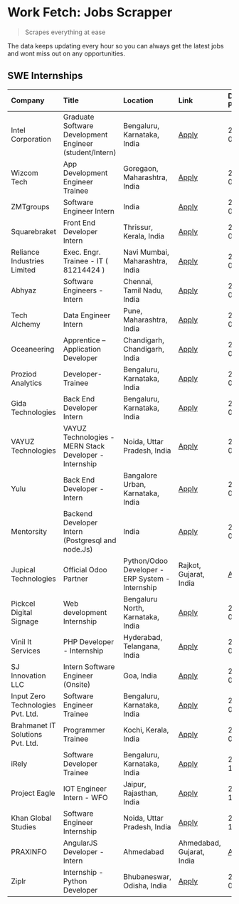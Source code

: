 # Work Fetch: Jobs Scrapper
> Scrapes everything at ease

The data keeps updating every hour so you can always get the latest jobs and wont miss out on any opportunities.

## SWE Internships
<!--START_SECTION:workfetch-->
| Company                                      | Title                                                   | Location                          | Link                                                                                                                                                                                                                                                                                        | Date Posted   |
|:---------------------------------------------|:--------------------------------------------------------|:----------------------------------|:--------------------------------------------------------------------------------------------------------------------------------------------------------------------------------------------------------------------------------------------------------------------------------------------|:--------------|
| Intel Corporation                            | Graduate Software Development Engineer (student/Intern) | Bengaluru, Karnataka, India       | [Apply](https://in.linkedin.com/jobs/view/graduate-software-development-engineer-student-intern-at-intel-corporation-3844158226?position=19&pageNum=0&refId=Lnm6pxXZfn1jCy5otvSB6A%3D%3D&trackingId=mQjFxyZ6ABMAjXTBDFxSzQ%3D%3D&trk=public_jobs_jserp-result_search-card)                  | 2024-03-02    |
| Wizcom Tech                                  | App Development Engineer Trainee                        | Goregaon, Maharashtra, India      | [Apply](https://in.linkedin.com/jobs/view/app-development-engineer-trainee-at-wizcom-tech-3843904563?position=37&pageNum=0&refId=Lnm6pxXZfn1jCy5otvSB6A%3D%3D&trackingId=D18pqhF5247YauMZg0uSUg%3D%3D&trk=public_jobs_jserp-result_search-card)                                             | 2024-03-01    |
| ZMTgroups                                    | Software Engineer Intern                                | India                             | [Apply](https://in.linkedin.com/jobs/view/software-engineer-intern-at-zmtgroups-3840528433?position=38&pageNum=0&refId=Lnm6pxXZfn1jCy5otvSB6A%3D%3D&trackingId=ZTv3VXe2MocLrK%2BVXd61lg%3D%3D&trk=public_jobs_jserp-result_search-card)                                                     | 2024-03-01    |
| Squarebraket                                 | Front End Developer Intern                              | Thrissur, Kerala, India           | [Apply](https://in.linkedin.com/jobs/view/front-end-developer-intern-at-squarebraket-3838541191?position=13&pageNum=0&refId=Lnm6pxXZfn1jCy5otvSB6A%3D%3D&trackingId=BTleYrU4RlXMxloHythBfA%3D%3D&trk=public_jobs_jserp-result_search-card)                                                  | 2024-02-29    |
| Reliance Industries Limited                  | Exec. Engr. Trainee - IT ( 81214424 )                   | Navi Mumbai, Maharashtra, India   | [Apply](https://in.linkedin.com/jobs/view/exec-engr-trainee-it-81214424-at-reliance-industries-limited-3842850941?position=40&pageNum=0&refId=Lnm6pxXZfn1jCy5otvSB6A%3D%3D&trackingId=W9c2rzJfOTGg1jStTuDSrw%3D%3D&trk=public_jobs_jserp-result_search-card)                                | 2024-02-29    |
| Abhyaz                                       | Software Engineers - Intern                             | Chennai, Tamil Nadu, India        | [Apply](https://in.linkedin.com/jobs/view/software-engineers-intern-at-abhyaz-3842331306?position=20&pageNum=0&refId=Lnm6pxXZfn1jCy5otvSB6A%3D%3D&trackingId=f0nlJFVLR65GaxwRtvQfOQ%3D%3D&trk=public_jobs_jserp-result_search-card)                                                         | 2024-02-28    |
| Tech Alchemy                                 | Data Engineer Intern                                    | Pune, Maharashtra, India          | [Apply](https://in.linkedin.com/jobs/view/data-engineer-intern-at-tech-alchemy-3841574246?position=50&pageNum=0&refId=Lnm6pxXZfn1jCy5otvSB6A%3D%3D&trackingId=d0ybdHrFYoLAj5ZUvt0CKA%3D%3D&trk=public_jobs_jserp-result_search-card)                                                        | 2024-02-27    |
| Oceaneering                                  | Apprentice – Application Developer                      | Chandigarh, Chandigarh, India     | [Apply](https://in.linkedin.com/jobs/view/apprentice-%E2%80%93-application-developer-at-oceaneering-3834879178?position=16&pageNum=0&refId=Lnm6pxXZfn1jCy5otvSB6A%3D%3D&trackingId=1Wn0pKlwmVlWDKHSgIqe%2BQ%3D%3D&trk=public_jobs_jserp-result_search-card)                                 | 2024-02-26    |
| Proziod Analytics                            | Developer-Trainee                                       | Bengaluru, Karnataka, India       | [Apply](https://in.linkedin.com/jobs/view/developer-trainee-at-proziod-analytics-3838200708?position=3&pageNum=0&refId=Lnm6pxXZfn1jCy5otvSB6A%3D%3D&trackingId=cilfWJQ36B7ZfhpxnSGLHw%3D%3D&trk=public_jobs_jserp-result_search-card)                                                       | 2024-02-23    |
| Gida Technologies                            | Back End Developer Intern                               | Bengaluru, Karnataka, India       | [Apply](https://in.linkedin.com/jobs/view/back-end-developer-intern-at-gida-technologies-3836849295?position=39&pageNum=0&refId=Lnm6pxXZfn1jCy5otvSB6A%3D%3D&trackingId=ngOMrWq4kDYj4foVLtH3nQ%3D%3D&trk=public_jobs_jserp-result_search-card)                                              | 2024-02-23    |
| VAYUZ Technologies                           | VAYUZ Technologies - MERN Stack Developer - Internship  | Noida, Uttar Pradesh, India       | [Apply](https://in.linkedin.com/jobs/view/vayuz-technologies-mern-stack-developer-internship-at-vayuz-technologies-3822619356?position=57&pageNum=0&refId=Lnm6pxXZfn1jCy5otvSB6A%3D%3D&trackingId=uYeaBnzybu5Q6%2FETcXSIUQ%3D%3D&trk=public_jobs_jserp-result_search-card)                  | 2024-02-10    |
| Yulu                                         | Back End Developer - Intern                             | Bangalore Urban, Karnataka, India | [Apply](https://in.linkedin.com/jobs/view/back-end-developer-intern-at-yulu-3821682220?position=31&pageNum=0&refId=Lnm6pxXZfn1jCy5otvSB6A%3D%3D&trackingId=zZq%2FViNWcOFWGU7CH1fqWg%3D%3D&trk=public_jobs_jserp-result_search-card)                                                         | 2024-02-04    |
| Mentorsity                                   | Backend Developer Intern (Postgresql and node.Js)       | India                             | [Apply](https://in.linkedin.com/jobs/view/backend-developer-intern-postgresql-and-node-js-at-mentorsity-3820304507?position=5&pageNum=0&refId=Lnm6pxXZfn1jCy5otvSB6A%3D%3D&trackingId=wpemdMTqM%2F%2BSVrWyjPxIxw%3D%3D&trk=public_jobs_jserp-result_search-card)                            | 2024-01-31    |
| Jupical Technologies | Official Odoo Partner | Python/Odoo Developer - ERP System - Internship         | Rajkot, Gujarat, India            | [Apply](https://in.linkedin.com/jobs/view/python-odoo-developer-erp-system-internship-at-jupical-technologies-official-odoo-partner-3813626459?position=48&pageNum=0&refId=Lnm6pxXZfn1jCy5otvSB6A%3D%3D&trackingId=tuAAZhUutW82PSu%2FbcdhJg%3D%3D&trk=public_jobs_jserp-result_search-card) | 2024-01-30    |
| Pickcel Digital Signage                      | Web development Internship                              | Bengaluru North, Karnataka, India | [Apply](https://in.linkedin.com/jobs/view/web-development-internship-at-pickcel-digital-signage-3826062393?position=45&pageNum=0&refId=Lnm6pxXZfn1jCy5otvSB6A%3D%3D&trackingId=ohC5AFcvV%2FCnFOSuPp4Mfw%3D%3D&trk=public_jobs_jserp-result_search-card)                                     | 2024-01-15    |
| Vinil It Services                            | PHP Developer - Internship                              | Hyderabad, Telangana, India       | [Apply](https://in.linkedin.com/jobs/view/php-developer-internship-at-vinil-it-services-3802010061?position=27&pageNum=0&refId=Lnm6pxXZfn1jCy5otvSB6A%3D%3D&trackingId=VmsjzS1WTamyvFCORz1Icg%3D%3D&trk=public_jobs_jserp-result_search-card)                                               | 2024-01-14    |
| SJ Innovation LLC                            | Intern Software Engineer (Onsite)                       | Goa, India                        | [Apply](https://in.linkedin.com/jobs/view/intern-software-engineer-onsite-at-sj-innovation-llc-3799959011?position=51&pageNum=0&refId=Lnm6pxXZfn1jCy5otvSB6A%3D%3D&trackingId=mk19a%2BSenJpC6gul2H%2FzoA%3D%3D&trk=public_jobs_jserp-result_search-card)                                    | 2024-01-11    |
| Input Zero Technologies Pvt. Ltd.            | Software Engineer Trainee                               | Bengaluru, Karnataka, India       | [Apply](https://in.linkedin.com/jobs/view/software-engineer-trainee-at-input-zero-technologies-pvt-ltd-3800927643?position=9&pageNum=0&refId=Lnm6pxXZfn1jCy5otvSB6A%3D%3D&trackingId=OlXPIACFzCw%2BO8Qaz98CPg%3D%3D&trk=public_jobs_jserp-result_search-card)                               | 2024-01-09    |
| Brahmanet IT Solutions Pvt. Ltd.             | Programmer Trainee                                      | Kochi, Kerala, India              | [Apply](https://in.linkedin.com/jobs/view/programmer-trainee-at-brahmanet-it-solutions-pvt-ltd-3800931078?position=54&pageNum=0&refId=Lnm6pxXZfn1jCy5otvSB6A%3D%3D&trackingId=Yz0yBDJDpzdkuYuj3%2BqYRw%3D%3D&trk=public_jobs_jserp-result_search-card)                                      | 2024-01-09    |
| iRely                                        | Software Developer Trainee                              | Bengaluru, Karnataka, India       | [Apply](https://in.linkedin.com/jobs/view/software-developer-trainee-at-irely-3801577534?position=32&pageNum=0&refId=Lnm6pxXZfn1jCy5otvSB6A%3D%3D&trackingId=7f%2BTjDzWts2TvhiVc8ZNsQ%3D%3D&trk=public_jobs_jserp-result_search-card)                                                       | 2023-12-22    |
| Project Eagle                                | IOT Engineer Intern - WFO                               | Jaipur, Rajasthan, India          | [Apply](https://in.linkedin.com/jobs/view/iot-engineer-intern-wfo-at-project-eagle-3791900747?position=46&pageNum=0&refId=Lnm6pxXZfn1jCy5otvSB6A%3D%3D&trackingId=gniHnzJu0VUxR3QbvrPYjg%3D%3D&trk=public_jobs_jserp-result_search-card)                                                    | 2023-12-22    |
| Khan Global Studies                          | Software Engineer Internship                            | Noida, Uttar Pradesh, India       | [Apply](https://in.linkedin.com/jobs/view/software-engineer-internship-at-khan-global-studies-3766942197?position=58&pageNum=0&refId=Lnm6pxXZfn1jCy5otvSB6A%3D%3D&trackingId=9ybSsdKK8sigSxAeiTydjA%3D%3D&trk=public_jobs_jserp-result_search-card)                                         | 2023-11-27    |
| PRAXINFO                                     | AngularJS Developer - Intern | Ahmedabad                | Ahmedabad, Gujarat, India         | [Apply](https://in.linkedin.com/jobs/view/angularjs-developer-intern-ahmedabad-at-praxinfo-3656594961?position=43&pageNum=0&refId=Lnm6pxXZfn1jCy5otvSB6A%3D%3D&trackingId=M3pJ%2BCrqwONpRrHasg8f%2BA%3D%3D&trk=public_jobs_jserp-result_search-card)                                        | 2023-06-12    |
| Ziplr                                        | Internship - Python Developer                           | Bhubaneswar, Odisha, India        | [Apply](https://in.linkedin.com/jobs/view/internship-python-developer-at-ziplr-3645677592?position=35&pageNum=0&refId=Lnm6pxXZfn1jCy5otvSB6A%3D%3D&trackingId=3GCN2%2FQEeuMSDhwF7SKmkg%3D%3D&trk=public_jobs_jserp-result_search-card)                                                      | 2023-06-02    |
<!--END_SECTION:workfetch-->
